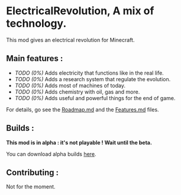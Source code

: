 # ElectricalRevolution, A mix of technology.

This mod gives an electrical revolution for Minecraft.

## Main features :

* _TODO (0%)_ Adds electricity that functions like in the real life.
* _TODO (0%)_ Adds a research system that regulate the evolution.
* _TODO (0%)_ Adds most of machines of today.
* _TODO (0%)_ Adds chemistry with oil, gas and more.
* _TODO (0%)_ Adds useful and powerful things for the end of game.

For details, go see the [Roadmap.md](../master/Roadmap.md) and the [Features.md](../master/Features.md) files.

## Builds :

__This mod is in alpha : it's not playable ! Wait until the beta.__
  
You can download alpha builds [here](https://github.com/Axelandre42/ElectricalRevolution/releases).

## Contributing :

Not for the moment.
